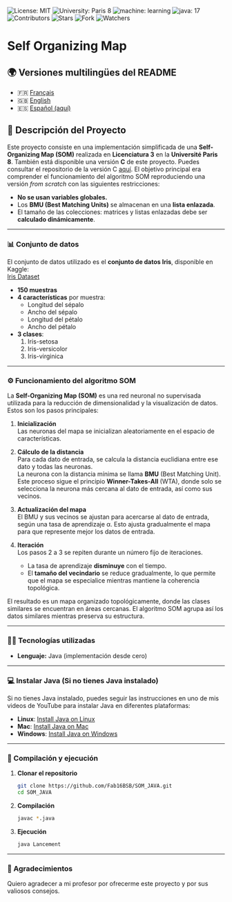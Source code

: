 ![License: MIT](https://img.shields.io/badge/Licence-MIT-green)
![University: Paris 8](https://img.shields.io/badge/University-Paris%208-red)
![machine: learning](https://img.shields.io/badge/machine-learning-blue)
![java: 17](https://img.shields.io/badge/java-17-brightgreen)
![Contributors](https://img.shields.io/badge/contributor-1-orange)
![Stars](https://img.shields.io/github/stars/Fab16BSB/SOM_JAVA?color=orange)
![Fork](https://img.shields.io/github/forks/Fab16BSB/SOM_JAVA?color=orange)
![Watchers](https://img.shields.io/github/watchers/Fab16BSB/SOM_JAVA?color=orange)

<h1> Self Organizing Map </h1>

## 🌍 Versiones multilingües del README

- 🇫🇷 [Français](./README.fr.md)
- 🇬🇧 [English](.README.md)
- 🇪🇸 [Español (aquí)](#)

## 📘 Descripción del Proyecto

Este proyecto consiste en una implementación simplificada de una **Self-Organizing Map (SOM)** realizada en **Licenciatura 3** en la **Université Paris 8**. También está disponible una versión **C** de este proyecto. Puedes consultar el repositorio de la versión C [aquí](https://github.com/Fab16BSB/SOM_C). El objetivo principal era comprender el funcionamiento del algoritmo SOM reproduciendo una versión *from scratch* con las siguientes restricciones:

- **No se usan variables globales.**  
- Los **BMU (Best Matching Units)** se almacenan en una **lista enlazada**.  
- El tamaño de las colecciones: matrices y listas enlazadas debe ser **calculado dinámicamente**.  

---

### 📊 Conjunto de datos

El conjunto de datos utilizado es el **conjunto de datos Iris**, disponible en Kaggle:  
[Iris Dataset](https://www.kaggle.com/uciml/iris)

- **150 muestras**  
- **4 características** por muestra:  
  - Longitud del sépalo  
  - Ancho del sépalo  
  - Longitud del pétalo  
  - Ancho del pétalo  
- **3 clases**:  
  1. Iris-setosa  
  2. Iris-versicolor  
  3. Iris-virginica  

---

### ⚙️ Funcionamiento del algoritmo SOM

La **Self-Organizing Map (SOM)** es una red neuronal no supervisada utilizada para la reducción de dimensionalidad y la visualización de datos. Estos son los pasos principales:

1. **Inicialización**  
   Las neuronas del mapa se inicializan aleatoriamente en el espacio de características.  

2. **Cálculo de la distancia**  
   Para cada dato de entrada, se calcula la distancia euclidiana entre ese dato y todas las neuronas.  
   La neurona con la distancia mínima se llama **BMU** (Best Matching Unit). Este proceso sigue el principio **Winner-Takes-All** (WTA), donde solo se selecciona la neurona más cercana al dato de entrada, así como sus vecinos.

3. **Actualización del mapa**  
   El BMU y sus vecinos se ajustan para acercarse al dato de entrada, según una tasa de aprendizaje α. Esto ajusta gradualmente el mapa para que represente mejor los datos de entrada.

4. **Iteración**  
   Los pasos 2 a 3 se repiten durante un número fijo de iteraciones.  
   - La tasa de aprendizaje **disminuye** con el tiempo.  
   - El **tamaño del vecindario** se reduce gradualmente, lo que permite que el mapa se especialice mientras mantiene la coherencia topológica.

El resultado es un mapa organizado topológicamente, donde las clases similares se encuentran en áreas cercanas. El algoritmo SOM agrupa así los datos similares mientras preserva su estructura.

---

### 🧑‍💻 Tecnologías utilizadas

- **Lenguaje:** Java (implementación desde cero)
  
---

### 💻 Instalar Java (Si no tienes Java instalado)

Si no tienes Java instalado, puedes seguir las instrucciones en uno de mis videos de YouTube para instalar Java en diferentes plataformas:

- **Linux**: [Install Java on Linux](https://www.youtube.com/watch?v=-9G2YARJ0jM)
- **Mac**: [Install Java on Mac](https://www.youtube.com/watch?v=hts1lGSKZfc&t=1s)
- **Windows**: [Install Java on Windows](https://www.youtube.com/watch?v=vCQHCYM_OVY)
  
---

### 📝 Compilación y ejecución

1. **Clonar el repositorio**

   ```bash
   git clone https://github.com/Fab16BSB/SOM_JAVA.git
   cd SOM_JAVA
   ```
2. **Compilación**

   ```bash
   javac *.java
   ```

3. **Ejecución**

   ```bash
   java Lancement
   ```
   
---

### 🙌 Agradecimientos
Quiero agradecer a mi profesor por ofrecerme este proyecto y por sus valiosos consejos.
